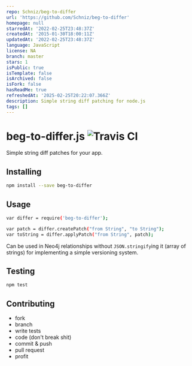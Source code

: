 ```yaml
---
repo: Schniz/beg-to-differ
url: 'https://github.com/Schniz/beg-to-differ'
homepage: null
starredAt: '2022-02-25T23:48:37Z'
createdAt: '2015-01-30T18:00:11Z'
updatedAt: '2022-02-25T23:48:37Z'
language: JavaScript
license: NA
branch: master
stars: 1
isPublic: true
isTemplate: false
isArchived: false
isFork: false
hasReadMe: true
refreshedAt: '2025-02-25T20:22:07.366Z'
description: Simple string diff patching for node.js
tags: []
---
```


beg-to-differ.js ![Travis CI](https://travis-ci.org/Schniz/beg-to-differ.svg)
================

Simple string diff patches for your app.

Installing
----------

```bash
npm install --save beg-to-differ
```

Usage
-----

```bash
var differ = require('beg-to-differ');

var patch = differ.createPatch("from String", "to String");
var toString = differ.applyPatch("from String", patch);
```

Can be used in Neo4j relationships without `JSON.stringify`ing it (array of strings) for implementing a simple versioning system.

Testing
-------

```bash
npm test
```

Contributing
------------

- fork
- branch
- write tests
- code (don't break shit)
- commit & push
- pull request
- profit
